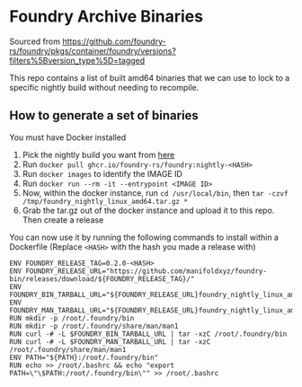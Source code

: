 # Foundry Archive Binaries
Sourced from https://github.com/foundry-rs/foundry/pkgs/container/foundry/versions?filters%5Bversion_type%5D=tagged

This repo contains a list of built amd64 binaries that we can use to lock to a specific nightly build without needing to recompile.

## How to generate a set of binaries
You must have Docker installed
1. Pick the nightly build you want from [here](https://github.com/foundry-rs/foundry/pkgs/container/foundry/versions?filters%5Bversion_type%5D=tagged)
2. Run `docker pull ghcr.io/foundry-rs/foundry:nightly-<HASH>`
3. Run `docker images` to identify the IMAGE ID
4. Run `docker run --rm -it --entrypoint <IMAGE ID>`
5. Now, within the docker instance, run `cd /usr/local/bin`, then `tar -czvf /tmp/foundry_nightly_linux_amd64.tar.gz *`
6. Grab the tar.gz out of the docker instance and upload it to this repo.  Then create a release

You can now use it by running the following commands to install within a Dockerfile (Replace `<HASH>` with the hash you made a release with)
```
ENV FOUNDRY_RELEASE_TAG=0.2.0-<HASH>
ENV FOUNDRY_RELEASE_URL="https://github.com/manifoldxyz/foundry-bin/releases/download/${FOUNDRY_RELEASE_TAG}/"
ENV FOUNDRY_BIN_TARBALL_URL="${FOUNDRY_RELEASE_URL}foundry_nightly_linux_amd64.tar.gz"
ENV FOUNDRY_MAN_TARBALL_URL="${FOUNDRY_RELEASE_URL}foundry_nightly_linux_amd64.tar.gz"
RUN mkdir -p /root/.foundry/bin
RUN mkdir -p /root/.foundry/share/man/man1
RUN curl -# -L $FOUNDRY_BIN_TARBALL_URL | tar -xzC /root/.foundry/bin
RUN curl -# -L $FOUNDRY_MAN_TARBALL_URL | tar -xzC /root/.foundry/share/man/man1
ENV PATH="${PATH}:/root/.foundry/bin"
RUN echo >> /root/.bashrc && echo "export PATH=\"\$PATH:/root/.foundry/bin\"" >> /root/.bashrc
```